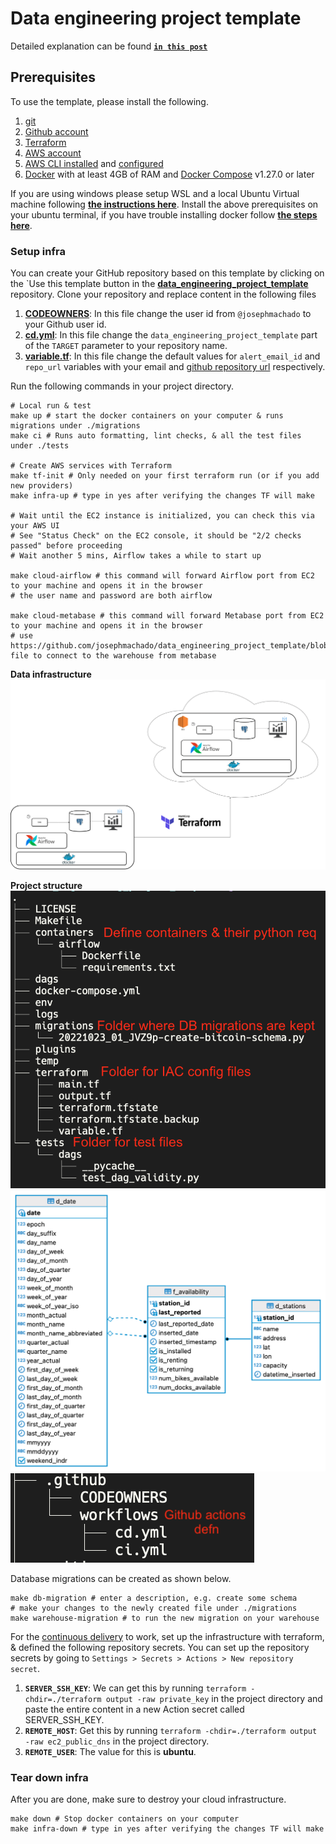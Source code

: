 # Data engineering project template

Detailed explanation can be found **[`in this post`](https://www.startdataengineering.com/post/data-engineering-projects-with-free-template/)**

## Prerequisites   

To use the template, please install the following. 

1. [git](https://git-scm.com/book/en/v2/Getting-Started-Installing-Git)
2. [Github account](https://github.com/)
3. [Terraform](https://learn.hashicorp.com/tutorials/terraform/install-cli) 
4. [AWS account](https://aws.amazon.com/) 
5. [AWS CLI installed](https://docs.aws.amazon.com/cli/latest/userguide/install-cliv2.html) and [configured](https://docs.aws.amazon.com/cli/latest/userguide/cli-chap-configure.html)
6. [Docker](https://docs.docker.com/engine/install/) with at least 4GB of RAM and [Docker Compose](https://docs.docker.com/compose/install/) v1.27.0 or later

If you are using windows please setup WSL and a local Ubuntu Virtual machine following **[the instructions here](https://ubuntu.com/tutorials/install-ubuntu-on-wsl2-on-windows-10#1-overview)**. Install the above prerequisites on your ubuntu terminal, if you have trouble installing docker follow **[the steps here](https://www.digitalocean.com/community/tutorials/how-to-install-and-use-docker-on-ubuntu-22-04#step-1-installing-docker)**.

### Setup infra

You can create your GitHub repository based on this template by clicking on the `Use this template button in the **[data_engineering_project_template](https://github.com/josephmachado/data_engineering_project_template)** repository. Clone your repository and replace content in the following files

1. **[CODEOWNERS](https://github.com/josephmachado/data_engineering_project_template/blob/main/.github/CODEOWNERS)**: In this file change the user id from `@josephmachado` to your Github user id.
2. **[cd.yml](https://github.com/josephmachado/data_engineering_project_template/blob/main/.github/workflows/cd.yml)**: In this file change the `data_engineering_project_template` part of the `TARGET` parameter to your repository name.
3. **[variable.tf](https://github.com/josephmachado/data_engineering_project_template/blob/main/terraform/variable.tf)**: In this file change the default values for `alert_email_id` and `repo_url` variables with your email and [github repository url](https://www.theserverside.com/blog/Coffee-Talk-Java-News-Stories-and-Opinions/GitHub-URL-find-use-example) respectively.

Run the following commands in your project directory.

```shell
# Local run & test
make up # start the docker containers on your computer & runs migrations under ./migrations
make ci # Runs auto formatting, lint checks, & all the test files under ./tests

# Create AWS services with Terraform
make tf-init # Only needed on your first terraform run (or if you add new providers)
make infra-up # type in yes after verifying the changes TF will make

# Wait until the EC2 instance is initialized, you can check this via your AWS UI
# See "Status Check" on the EC2 console, it should be "2/2 checks passed" before proceeding
# Wait another 5 mins, Airflow takes a while to start up

make cloud-airflow # this command will forward Airflow port from EC2 to your machine and opens it in the browser
# the user name and password are both airflow

make cloud-metabase # this command will forward Metabase port from EC2 to your machine and opens it in the browser
# use https://github.com/josephmachado/data_engineering_project_template/blob/main/env file to connect to the warehouse from metabase
```

**Data infrastructure**
![DE Infra](/assets/images/infra.png)

**Project structure**
![Project structure](/assets/images/proj_1.png)
![ER diagram](/assets/images/er_diagram.png)
![Project structure - GH actions](/assets/images/proj_2.png)

Database migrations can be created as shown below.

```shell
make db-migration # enter a description, e.g. create some schema
# make your changes to the newly created file under ./migrations
make warehouse-migration # to run the new migration on your warehouse
```

For the [continuous delivery](https://github.com/josephmachado/data_engineering_project_template/blob/main/.github/workflows/cd.yml) to work, set up the infrastructure with terraform, & defined the following repository secrets. You can set up the repository secrets by going to `Settings > Secrets > Actions > New repository secret`.

1. **`SERVER_SSH_KEY`**: We can get this by running `terraform -chdir=./terraform output -raw private_key` in the project directory and paste the entire content in a new Action secret called SERVER_SSH_KEY.
2. **`REMOTE_HOST`**: Get this by running `terraform -chdir=./terraform output -raw ec2_public_dns` in the project directory.
3. **`REMOTE_USER`**: The value for this is **ubuntu**.

### Tear down infra

After you are done, make sure to destroy your cloud infrastructure.

```shell
make down # Stop docker containers on your computer
make infra-down # type in yes after verifying the changes TF will make
```
